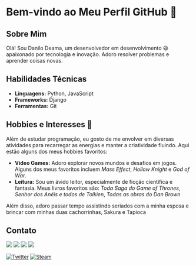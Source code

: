 # Bem-vindo ao Meu Perfil GitHub 👋

## Sobre Mim
Olá! Sou Danilo Deama, um desenvolvedor em desenvolvimento 😆 apaixonado por tecnologia e inovação. Adoro resolver problemas e aprender coisas novas.

## Habilidades Técnicas
- **Linguagens:** Python, JavaScript
- **Frameworks:** Django
- **Ferramentas:** Git

## Hobbies e Interesses 🎨

Além de estudar programação, eu gosto de me envolver em diversas atividades para recarregar as energias e manter a criatividade fluindo. Aqui estão alguns dos meus hobbies favoritos:

- **Video Games:** Adoro explorar novos mundos e desafios em jogos. Alguns dos meus favoritos incluem *Mass Effect*, *Hollow Knight* e *God of War*.
- **Leitura:** Sou um ávido leitor, especialmente de ficção científica e fantasia. Meus livros favoritos são: *Toda Saga do Game of Thrones*, *Senhor dos Anéis e todos de Tolkien*, *Todas as obras do Dan Brown* 

Além disso, adoro passar tempo assistindo seriados com a minha esposa e brincar com minhas duas cachorrinhas, Sakura e Tapioca

## Contato
<div>
<a href="https://instagram.com/danilodeama" target="_blank"><img loading="lazy" src="https://img.shields.io/badge/-Instagram-%23E4405F?style=for-the-badge&logo=instagram&logoColor=white" target="_blank"></a>
<a href="https://www.twitch.tv/dandeama" target="_blank"><img loading="lazy" src="https://img.shields.io/badge/Twitch-9146FF?style=for-the-badge&logo=twitch&logoColor=white" target="_blank"></a>
<a href = "mailto:danilodeama@gmail.com"><img loading="lazy" src="https://img.shields.io/badge/Gmail-D14836?style=for-the-badge&logo=gmail&logoColor=white" target="_blank"></a>
<a href="https://www.linkedin.com/in/danilodeama" target="_blank"><img loading="lazy" src="https://img.shields.io/badge/-LinkedIn-%230077B5?style=for-the-badge&logo=linkedin&logoColor=white" target="_blank"></a>   
</div>

[![Twitter](https://img.shields.io/badge/Twitter-blue?style=for-the-badge&logo=twitter&logoColor=white)](https://x.com/danilodeama)
[![Steam](https://img.shields.io/badge/DaniloDeama-steam-blue?logo=steam&logoColor=white)](https://steamcommunity.com/id/d4n1loooo)




